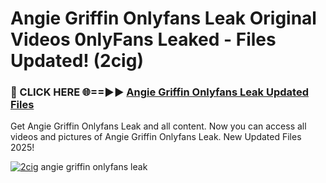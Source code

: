 # Angie Griffin Onlyfans Leak Original Videos 0nlyFans Leaked - Files Updated! (2cig)

<h3>🔴 CLICK HERE 🌐==►► <a href="https://tinyurl.com/2jnfzry5" rel="nofollow">Angie Griffin Onlyfans Leak Updated Files</a></h3>

Get Angie Griffin Onlyfans Leak and all content. Now you can access all videos and pictures of Angie Griffin Onlyfans Leak. New Updated Files 2025!

[![2cig](https://i.imgur.com/GyGTBgg.gif)](https://tinyurl.com/2jnfzry5)
angie griffin onlyfans leak